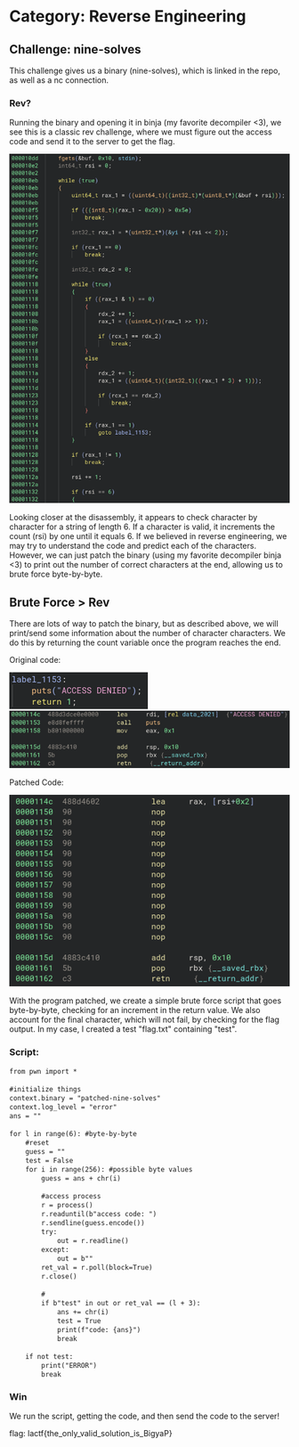 # Category: Reverse Engineering

## Challenge: nine-solves

This challenge gives us a binary (nine-solves), which is linked in the repo, as well as a nc connection.

### Rev?
Running the binary and opening it in binja (my favorite decompiler <3), we see this is a classic rev challenge, where we must figure out the access code and send it to the server to get the flag.

<img src="images/binja.png">

Looking closer at the disassembly, it appears to check character by character for a string of length 6. If a character is valid, it increments the count (rsi) by one until it equals 6. If we believed in reverse engineering, we may try to understand the code and predict each of the characters. However, we can just patch the binary (using my favorite decompiler binja <3) to print out the number of correct characters at the end, allowing us to brute force byte-by-byte.

## Brute Force > Rev
There are lots of way to patch the binary, but as described above, we will print/send some information about the number of character characters. We do this by returning the count variable once the program reaches the end.

Original code:

<img src="images/original_code.png">

<img src="images/original_disassembly.png">

Patched Code:

<img src="images/patch.png">

With the program patched, we create a simple brute force script that goes byte-by-byte, checking for an increment in the return value. We also account for the final character, which will not fail, by checking for the flag output. In my case, I created a test "flag.txt" containing "test".

### Script:

```
from pwn import *

#initialize things
context.binary = "patched-nine-solves"
context.log_level = "error"
ans = ""

for l in range(6): #byte-by-byte
    #reset
    guess = ""
    test = False
    for i in range(256): #possible byte values
        guess = ans + chr(i)

        #access process
        r = process()
        r.readuntil(b"access code: ")
        r.sendline(guess.encode())
        try:
            out = r.readline()
        except:
            out = b""
        ret_val = r.poll(block=True)
        r.close()

        #
        if b"test" in out or ret_val == (l + 3):
            ans += chr(i)
            test = True
            print(f"code: {ans}")
            break

    if not test:
        print("ERROR")
        break
```

### Win
We run the script, getting the code, and then send the code to the server!

flag: lactf{the_only_valid_solution_is_BigyaP}
